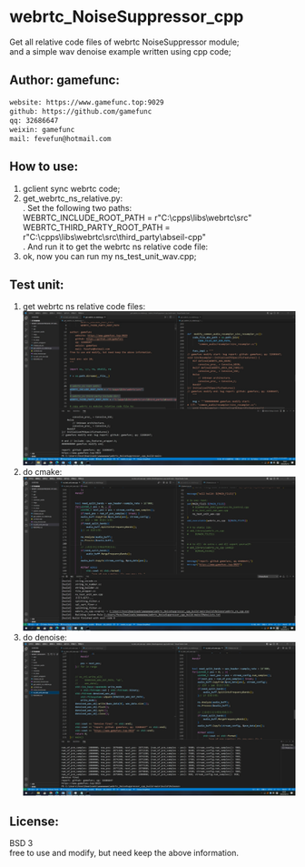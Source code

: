 webrtc_NoiseSuppressor_cpp
=======
Get all relative code files of webrtc NoiseSuppressor module;  
and a simple wav denoise example written using cpp code;

Author: gamefunc:
----------------
    website: https://www.gamefunc.top:9029
    github: https://github.com/gamefunc
    qq: 32686647
    weixin: gamefunc
    mail: fevefun@hotmail.com  
    
    
How to use:
----------------
1. gclient sync webrtc code;
2. get_webrtc_ns_relative.py:    
    . Set the following two paths:  
        WEBRTC_INCLUDE_ROOT_PATH =  r"C:\cpps\libs\webrtc\src"  
        WEBRTC_THIRD_PARTY_ROOT_PATH =  r"C:\cpps\libs\webrtc\src\third_party\abseil-cpp"  
    . And run it to get the webrtc ns relative code file:  
3. ok, now you can run my ns_test_unit_wav.cpp;  



Test unit:
----------------
1. get webrtc ns relative code files:  
![image](https://github.com/gamefunc/webrtc_NoiseSuppressor_cpp/blob/main/imgs/0_run_py_get_source_code_compressed.jpg)  
2. do cmake:  
![image](https://github.com/gamefunc/webrtc_NoiseSuppressor_cpp/blob/main/imgs/1_build_cpp_final_compressed.jpg)  
3. do denoise:
![image](https://github.com/gamefunc/webrtc_NoiseSuppressor_cpp/blob/main/imgs/2_run_cpp_compressed.jpg)  

License:
----------------
BSD 3  
free to use and modify, but need keep the above information.  
  

          
